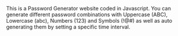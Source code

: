 This is a Password Generator website coded in Javascript. 
You can generate different password combinations with Uppercase (ABC), Lowercase (abc), Numbers (123) and Symbols (!@#) as well as auto generating them by setting a specific time interval.
